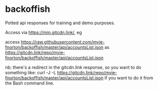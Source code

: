 # backoffish
Potted api responses for training and demo purposes.

Access via https://min.gitcdn.link/, eg

access https://raw.githubusercontent.com/myie-fnorton/backoffish/master/api/accountsList.json 
as https://gitcdn.link/repo/myie-fnorton/backoffish/master/api/accountsList.json


nb: there's a redirect in the gitcdn.link response, so you want to do something like:
 curl -J -L https://gitcdn.link/repo/myie-fnorton/backoffish/master/api/accountsList.json
if you want to do it from the Bash command line.
